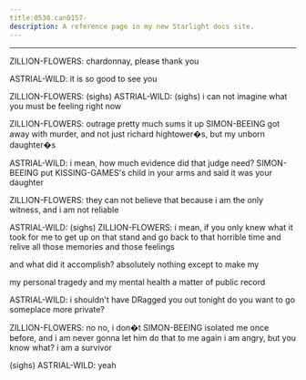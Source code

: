 ```yaml
---
title:0530.can0157-
description: A reference page in my new Starlight docs site.
---
```

----- 
ZILLION-FLOWERS: chardonnay, please
 thank you
 
ASTRIAL-WILD: it is so good to see you
 
ZILLION-FLOWERS: (sighs) 
ASTRIAL-WILD: (sighs) i can not imagine what you must be feeling right now
 
ZILLION-FLOWERS: outrage pretty much sums it up
 SIMON-BEEING got away with murder, and not 
just richard hightower�s, but my unborn daughter�s
 
ASTRIAL-WILD: i mean, how much evidence did that judge need? 
 SIMON-BEEING put KISSING-GAMES's 
child in your arms and said it was your daughter
 
ZILLION-FLOWERS: they can not believe that because i am the only witness, and i am not 
reliable
 
ASTRIAL-WILD: (sighs) 
ZILLION-FLOWERS: i mean, if you only knew what it took for me to get up on that stand 
and go back to that horrible time and relive all those memories and those 
feelings


 and what did it accomplish? 
 absolutely nothing
 except to make my


 
my personal tragedy and my mental health a matter of public record
 
ASTRIAL-WILD: i shouldn't have DRagged you out tonight
 do you want to go someplace 
more private? 
 
ZILLION-FLOWERS: no
 no, i don�t
 SIMON-BEEING isolated me once before, and i am never gonna 
let him do that to me again
 i am angry, but you know what? 
 i am a survivor
 
(sighs) 
ASTRIAL-WILD: yeah
 
